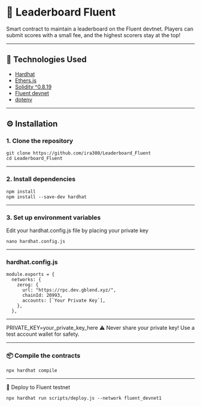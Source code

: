 # 🧾 Leaderboard Fluent

Smart contract to maintain a leaderboard on the Fluent devtnet. Players can submit scores with a small fee, and the highest scorers stay at the top!

---

## 🚀 Technologies Used

- [Hardhat](https://hardhat.org/)
- [Ethers.js](https://docs.ethers.org/)
- [Solidity ^0.8.19](https://docs.soliditylang.org/)
- [Fluent devnet](https://blockscout.dev.gblend.xyz)
- [dotenv](https://www.npmjs.com/package/dotenv)

---

## ⚙️ Installation

### 1. Clone the repository

```
git clone https://github.com/ira300/Leaderboard_Fluent
cd Leaderboard_Fluent
```
---

### 2. Install dependencies
```
npm install
npm install --save-dev hardhat
```

---
### 3. Set up environment variables
Edit your hardhat.config.js file by placing your private key

```
nano hardhat.config.js
```
---
### hardhat.config.js
````
module.exports = {
  networks: {
    zerog: {
      url: "https://rpc.dev.gblend.xyz/",
      chainId: 20993,
      accounts: [`Your Private Key`], 
    },
  },
````
---
PRIVATE_KEY=your_private_key_here
⚠️ Never share your private key! Use a test account wallet for safety.

---

### 📦 Compile the contracts
```
npx hardhat compile
```
---
🚀 Deploy to Fluent testnet
```
npx hardhat run scripts/deploy.js --network fluent_devnet1
```
